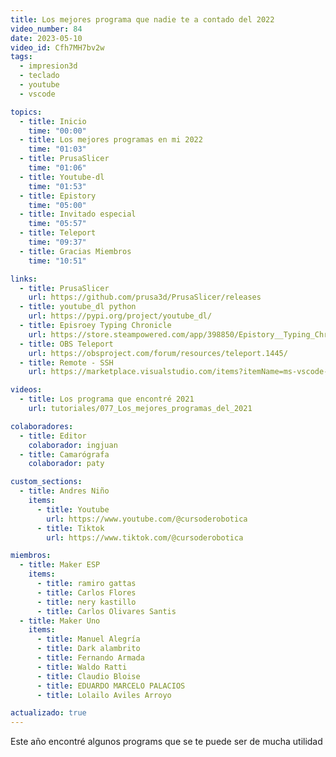 ```yaml
---
title: Los mejores programa que nadie te a contado del 2022
video_number: 84
date: 2023-05-10
video_id: Cfh7MH7bv2w
tags:
  - impresion3d
  - teclado
  - youtube
  - vscode

topics:
  - title: Inicio
    time: "00:00"
  - title: Los mejores programas en mi 2022
    time: "01:03"
  - title: PrusaSlicer
    time: "01:06"
  - title: Youtube-dl
    time: "01:53"
  - title: Epistory
    time: "05:00"
  - title: Invitado especial
    time: "05:57"
  - title: Teleport
    time: "09:37"
  - title: Gracias Miembros
    time: "10:51"

links:
  - title: PrusaSlicer
    url: https://github.com/prusa3d/PrusaSlicer/releases
  - title: youtube_dl python
    url: https://pypi.org/project/youtube_dl/
  - title: Episroey Typing Chronicle
    url: https://store.steampowered.com/app/398850/Epistory__Typing_Chronicles/
  - title: OBS Teleport
    url: https://obsproject.com/forum/resources/teleport.1445/
  - title: Remote - SSH
    url: https://marketplace.visualstudio.com/items?itemName=ms-vscode-remote.remote-ssh

videos:
  - title: Los programa que encontré 2021
    url: tutoriales/077_Los_mejores_programas_del_2021

colaboradores:
  - title: Editor
    colaborador: ingjuan
  - title: Camarógrafa
    colaborador: paty

custom_sections:
  - title: Andres Niño
    items:
      - title: Youtube
        url: https://www.youtube.com/@cursoderobotica
      - title: Tiktok
        url: https://www.tiktok.com/@cursoderobotica

miembros:
  - title: Maker ESP
    items:
      - title: ramiro gattas
      - title: Carlos Flores
      - title: nery kastillo
      - title: Carlos Olivares Santis
  - title: Maker Uno
    items:
      - title: Manuel Alegría
      - title: Dark alambrito
      - title: Fernando Armada
      - title: Waldo Ratti
      - title: Claudio Bloise
      - title: EDUARDO MARCELO PALACIOS
      - title: Lolailo Aviles Arroyo

actualizado: true
---
```


Este año encontré algunos programs que se te puede ser de mucha utilidad
